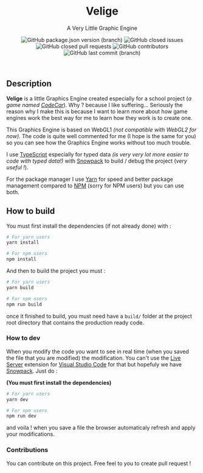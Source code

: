 
<h1 align=center>Velige</h1>
<p align=center>A Very Little Graphic Engine</p>

<p align=center>
<img alt="GitHub package.json version (branch)" src="https://img.shields.io/github/package-json/v/5aitama/velige/main?label=version">
<img alt="GitHub closed issues" src="https://img.shields.io/github/issues-closed/5aitama/velige">
<img alt="GitHub closed pull requests" src="https://img.shields.io/github/issues-pr-closed/5aitama/velige">
<img alt="GitHub contributors" src="https://img.shields.io/github/contributors/5aitama/velige">
<img alt="GitHub last commit (branch)" src="https://img.shields.io/github/last-commit/5aitama/velige/main">
</p>
<br />

## Description
**Velige** is a little Graphics Engine created especially for a school project (*a game named [CodeCar]()*). Why ? because I like suffering... Seriously the reason why I make this is because I want to learn more about how game engines work the best way for me to learn how they work is to create one. 

This Graphics Engine is based on WebGL1 *(not compatible with WebGL2 for now)*. The code is quite well commented for me (I hope is the same for you) so you can see how the Graphics Engine works without too much trouble.

I use [TypeScript](https://www.typescriptlang.org/) especially for typed data *(is very very lot more easier to code with typed data!)* with [Snowpack](https://www.snowpack.dev/) to build / debug the project (*very useful !*). 

For the package manager I use [Yarn](https://yarnpkg.com/) for speed and better package management compared to [NPM](https://www.npmjs.com/) (sorry for NPM users) but you can use both.

## How to build
You must first install the dependencies (if not already done) with :
```bash
# For yarn users
yarn install
```

```bash
# For npm users
npm install
```

And then to build the project you must :

```bash
# For yarn users
yarn build
```

```bash
# For npm users
npm run build
```

once it finished to build, you must need have a `build/` folder at the project root directory that contains the production ready code.

### How to dev
When you modify the code you want to see in real time (when you saved the file that you are modified) the modification. You can't use the [Live Server](https://marketplace.visualstudio.com/items?itemName=ritwickdey.LiveServer) extension for [Visual Studio Code](https://code.visualstudio.com/) for that but hopefuly we have [Snowpack](https://www.snowpack.dev/). Just do :

**(You must first install the dependencies)**

```bash
# For yarn users
yarn dev
```

```bash
# For npm users
npm run dev
```

and voila ! when you save a file the browser automaticaly refresh and apply your modifications.

### Contributions
You can contribute on this project. Free feel to you to create pull request !